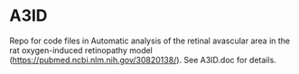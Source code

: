 # A3ID

Repo for code files in Automatic analysis of the retinal avascular area in the rat oxygen-induced retinopathy model
(https://pubmed.ncbi.nlm.nih.gov/30820138/). See A3ID.doc for details.
